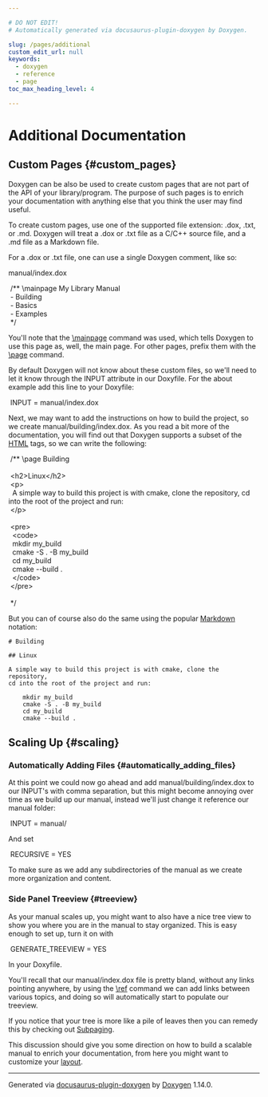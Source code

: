 ```yaml
---

# DO NOT EDIT!
# Automatically generated via docusaurus-plugin-doxygen by Doxygen.

slug: /pages/additional
custom_edit_url: null
keywords:
  - doxygen
  - reference
  - page
toc_max_heading_level: 4

---
```


<div class="doxyPage">

# Additional Documentation




## Custom Pages {#custom_pages}


Doxygen can be also be used to create custom pages that are not part of the API of your library/program. The purpose of such pages is to enrich your documentation with anything else that you think the user may find useful.

To create custom pages, use one of the supported file extension: <span class="doxyComputerOutput">.dox</span>, <span class="doxyComputerOutput">.txt</span>, or <span class="doxyComputerOutput">.md</span>. Doxygen will treat a .dox or .txt file as a C/C++ source file, and a .md file as a Markdown file.

For a .dox or .txt file, one can use a single Doxygen comment, like so:

<span class="doxyComputerOutput">manual/index.dox</span>

<div class="doxyProgramListing">

<div class="doxyCodeLine"><span class="doxyNoLineNumber">&nbsp;</span><span class="doxyLineContent"><span class="doxyHighlightComment">/** \mainpage My Library Manual</span></span></div>
<div class="doxyCodeLine"><span class="doxyNoLineNumber">&nbsp;</span><span class="doxyLineContent"><span class="doxyHighlightComment">- Building</span></span></div>
<div class="doxyCodeLine"><span class="doxyNoLineNumber">&nbsp;</span><span class="doxyLineContent"><span class="doxyHighlightComment">- Basics</span></span></div>
<div class="doxyCodeLine"><span class="doxyNoLineNumber">&nbsp;</span><span class="doxyLineContent"><span class="doxyHighlightComment">- Examples</span></span></div>
<div class="doxyCodeLine"><span class="doxyNoLineNumber">&nbsp;</span><span class="doxyLineContent"><span class="doxyHighlightComment">*/</span></span></div>

</div>


You'll note that the <a href="/web-doxygen/docs/pages/commands/#cmdmainpage">\\mainpage</a> command was used, which tells Doxygen to use this page as, well, the main page. For other pages, prefix them with the <a href="/web-doxygen/docs/pages/commands/#cmdpage">\\page</a> command.

By default Doxygen will not know about these custom files, so we'll need to let it know through the <span class="doxyComputerOutput">INPUT</span> attribute in our Doxyfile. For the about example add this line to your Doxyfile:

<div class="doxyProgramListing">

<div class="doxyCodeLine"><span class="doxyNoLineNumber">&nbsp;</span><span class="doxyLineContent"><span class="doxyHighlight">INPUT  = manual/index.dox</span></span></div>

</div>


Next, we may want to add the instructions on how to build the project, so we create <span class="doxyComputerOutput">manual/building/index.dox</span>. As you read a bit more of the documentation, you will find out that Doxygen supports a subset of the <a href="/web-doxygen/docs/pages/htmlcmds">HTML</a> tags, so we can write the following:

<div class="doxyProgramListing">

<div class="doxyCodeLine"><span class="doxyNoLineNumber">&nbsp;</span><span class="doxyLineContent"><span class="doxyHighlightComment">/** \page Building</span></span></div>
<div class="doxyCodeLine"><span class="doxyNoLineNumber">&nbsp;</span></div>
<div class="doxyCodeLine"><span class="doxyNoLineNumber">&nbsp;</span><span class="doxyLineContent"><span class="doxyHighlightComment">&lt;h2&gt;Linux&lt;/h2&gt;</span></span></div>
<div class="doxyCodeLine"><span class="doxyNoLineNumber">&nbsp;</span><span class="doxyLineContent"><span class="doxyHighlightComment">&lt;p&gt;</span></span></div>
<div class="doxyCodeLine"><span class="doxyNoLineNumber">&nbsp;</span><span class="doxyLineContent"><span class="doxyHighlightComment">  A simple way to build this project is with cmake, clone the repository, cd into the root of the project and run:</span></span></div>
<div class="doxyCodeLine"><span class="doxyNoLineNumber">&nbsp;</span><span class="doxyLineContent"><span class="doxyHighlightComment">&lt;/p&gt;</span></span></div>
<div class="doxyCodeLine"><span class="doxyNoLineNumber">&nbsp;</span></div>
<div class="doxyCodeLine"><span class="doxyNoLineNumber">&nbsp;</span><span class="doxyLineContent"><span class="doxyHighlightComment">&lt;pre&gt;</span></span></div>
<div class="doxyCodeLine"><span class="doxyNoLineNumber">&nbsp;</span><span class="doxyLineContent"><span class="doxyHighlightComment">  &lt;code&gt;</span></span></div>
<div class="doxyCodeLine"><span class="doxyNoLineNumber">&nbsp;</span><span class="doxyLineContent"><span class="doxyHighlightComment">    mkdir my_build</span></span></div>
<div class="doxyCodeLine"><span class="doxyNoLineNumber">&nbsp;</span><span class="doxyLineContent"><span class="doxyHighlightComment">    cmake -S . -B my_build</span></span></div>
<div class="doxyCodeLine"><span class="doxyNoLineNumber">&nbsp;</span><span class="doxyLineContent"><span class="doxyHighlightComment">    cd my_build</span></span></div>
<div class="doxyCodeLine"><span class="doxyNoLineNumber">&nbsp;</span><span class="doxyLineContent"><span class="doxyHighlightComment">    cmake --build .</span></span></div>
<div class="doxyCodeLine"><span class="doxyNoLineNumber">&nbsp;</span><span class="doxyLineContent"><span class="doxyHighlightComment">  &lt;/code&gt;</span></span></div>
<div class="doxyCodeLine"><span class="doxyNoLineNumber">&nbsp;</span><span class="doxyLineContent"><span class="doxyHighlightComment">&lt;/pre&gt;</span></span></div>
<div class="doxyCodeLine"><span class="doxyNoLineNumber">&nbsp;</span></div>
<div class="doxyCodeLine"><span class="doxyNoLineNumber">&nbsp;</span><span class="doxyLineContent"><span class="doxyHighlightComment">*/</span></span></div>

</div>


But you can of course also do the same using the popular <a href="/web-doxygen/docs/pages/markdown">Markdown</a> notation:


<pre><code># Building

## Linux

A simple way to build this project is with cmake, clone the repository,
cd into the root of the project and run:

    mkdir my_build
    cmake -S . -B my_build
    cd my_build
    cmake --build .
</code></pre>


## Scaling Up {#scaling}


### Automatically Adding Files {#automatically_adding_files}


At this point we could now go ahead and add <span class="doxyComputerOutput">manual/building/index.dox</span> to our INPUT's with comma separation, but this might become annoying over time as we build up our manual, instead we'll just change it reference our manual folder:

<div class="doxyProgramListing">

<div class="doxyCodeLine"><span class="doxyNoLineNumber">&nbsp;</span><span class="doxyLineContent"><span class="doxyHighlight">INPUT                  = manual/</span></span></div>

</div>


And set

<div class="doxyProgramListing">

<div class="doxyCodeLine"><span class="doxyNoLineNumber">&nbsp;</span><span class="doxyLineContent"><span class="doxyHighlight">RECURSIVE              = YES</span></span></div>

</div>


To make sure as we add any subdirectories of the manual as we create more organization and content.

### Side Panel Treeview {#treeview}


As your manual scales up, you might want to also have a nice tree view to show you where you are in the manual to stay organized. This is easy enough to set up, turn it on with

<div class="doxyProgramListing">

<div class="doxyCodeLine"><span class="doxyNoLineNumber">&nbsp;</span><span class="doxyLineContent"><span class="doxyHighlight">GENERATE_TREEVIEW      = YES</span></span></div>

</div>


In your <span class="doxyComputerOutput">Doxyfile</span>.

You'll recall that our <span class="doxyComputerOutput">manual/index.dox</span> file is pretty bland, without any links pointing anywhere, by using the <a href="/web-doxygen/docs/pages/commands/#cmdref">\\ref</a> command we can add links between various topics, and doing so will automatically start to populate our treeview.

If you notice that your tree is more like a pile of leaves then you can remedy this by checking out <a href="/web-doxygen/docs/pages/grouping/#subpaging">Subpaging</a>.

This discussion should give you some direction on how to build a scalable manual to enrich your documentation, from here you might want to customize your <a href="/web-doxygen/docs/pages/customize/#layout">layout</a>.

<hr/>

<p class="doxyGeneratedBy">Generated via <a href="https://github.com/xpack/docusaurus-plugin-doxygen">docusaurus-plugin-doxygen</a> by <a href="https://www.doxygen.nl">Doxygen</a> 1.14.0.</p>

</div>
